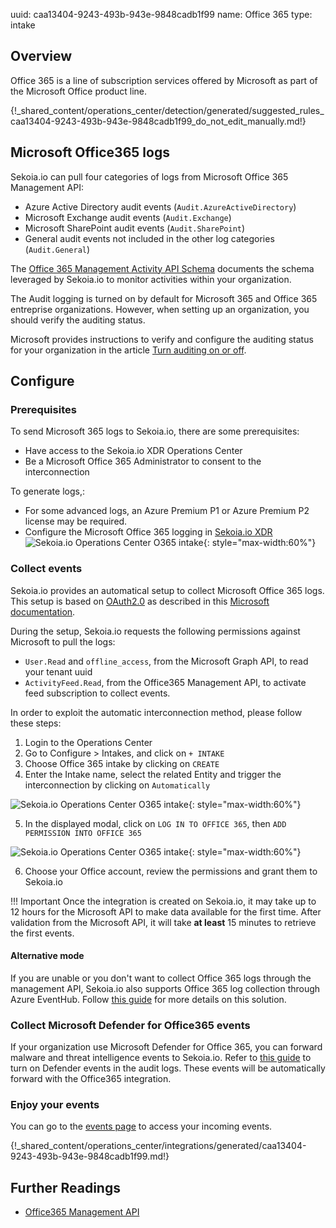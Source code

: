 uuid: caa13404-9243-493b-943e-9848cadb1f99
name: Office 365
type: intake

## Overview

Office 365 is a line of subscription services offered by Microsoft as part of the Microsoft Office product line.

{!_shared_content/operations_center/detection/generated/suggested_rules_caa13404-9243-493b-943e-9848cadb1f99_do_not_edit_manually.md!}


## Microsoft Office365 logs

Sekoia.io can pull four categories of logs from Microsoft Office 365 Management API:

- Azure Active Directory audit events (`Audit.AzureActiveDirectory`)
- Microsoft Exchange audit events (`Audit.Exchange`)
- Microsoft SharePoint audit events (`Audit.SharePoint`)
- General audit events not included in the other log categories (`Audit.General`)

The [Office 365 Management Activity API Schema](https://docs.microsoft.com/en-us/office/office-365-management-api/office-365-management-activity-api-schema) documents the schema leveraged by Sekoia.io to monitor activities within your organization. 

The Audit logging is turned on by default for Microsoft 365 and Office 365 entreprise organizations. However, when setting up an organization, you should verify the auditing status. 

Microsoft provides instructions to verify and configure the auditing status for your organization in the article [Turn auditing on or off](https://docs.microsoft.com/en-us/microsoft-365/compliance/turn-audit-log-search-on-or-off).

## Configure

### Prerequisites

To send Microsoft 365 logs to Sekoia.io, there are some prerequisites: 

- Have access to the Sekoia.io XDR Operations Center 
- Be a Microsoft Office 365 Administrator to consent to the interconnection

To generate logs,:

- For some advanced logs, an Azure Premium P1 or Azure Premium P2 license may be required.
- Configure the Microsoft Office 365 logging in [Sekoia.io XDR](https://app.sekoia.io/operations/intakes/new)
![Sekoia.io Operations Center O365 intake](/assets/operation_center/integration_catalog/cloud_and_saas/o365/tenant_o365.png){: style="max-width:60%"}

### Collect events

Sekoia.io provides an automatical setup to collect Microsoft Office 365 logs.
This setup is based on [OAuth2.0](https://oauth.net/2/) as described in this [Microsoft documentation](https://docs.microsoft.com/en-us/azure/active-directory/develop/v2-oauth2-client-creds-grant-flow#first-case-access-token-request-with-a-shared-secret).

During the setup, Sekoia.io requests the following permissions against Microsoft to pull the logs:

- `User.Read` and `offline_access`, from the Microsoft Graph API, to read your tenant uuid
- `ActivityFeed.Read`, from the Office365 Management API, to activate feed subscription to collect events.

In order to exploit the automatic interconnection method, please follow these steps:

1. Login to the Operations Center
2. Go to Configure > Intakes, and click on `+ INTAKE`
3. Choose Office 365 intake by clicking on `CREATE`
4. Enter the Intake name, select the related Entity and trigger the interconnection by clicking on `Automatically`

![Sekoia.io Operations Center O365 intake](/assets/operation_center/integration_catalog/cloud_and_saas/o365/intake_creation_o365.png){: style="max-width:60%"}

5. In the displayed modal, click on `LOG IN TO OFFICE 365`, then `ADD PERMISSION INTO OFFICE 365`

![Sekoia.io Operations Center O365 intake](/assets/operation_center/integration_catalog/cloud_and_saas/o365/intake_creation_o365_access.png){: style="max-width:60%"}

6. Choose your Office account, review the permissions and grant them to Sekoia.io

!!! Important
    Once the integration is created on Sekoia.io, it may take up to 12 hours for the Microsoft API to make data available for the first time.
    After validation from the Microsoft API, it will take **at least** 15 minutes to retrieve the first events.



#### Alternative mode

If you are unable or you don't want to collect Office 365 logs through the management API,
Sekoia.io also supports Office 365 log collection through Azure EventHub. Follow [this guide](o365_appendix.md) for more details on this solution.


### Collect Microsoft Defender for Office365 events

If your organization use Microsoft Defender for Office 365, you can forward malware and threat intelligence events to Sekoia.io.
Refer to [this guide](https://learn.microsoft.com/en-us/microsoft-365/security/office-365-security/siem-integration-with-office-365-ti) to turn on Defender events in the audit logs. These events will be automatically forward with the Office365 integration.


### Enjoy your events

You can go to the [events page](https://app.sekoia.io/operations/events) to access your incoming events.

{!_shared_content/operations_center/integrations/generated/caa13404-9243-493b-943e-9848cadb1f99.md!}


## Further Readings
- [Office365 Management API](https://docs.microsoft.com/en-us/office/office-365-management-api/)
